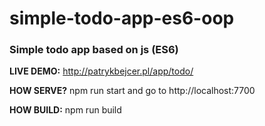 # simple-todo-app-es6-oop
### Simple todo app based on js (ES6) 

<b>LIVE DEMO:</b> http://patrykbejcer.pl/app/todo/

<b>HOW SERVE?</b>
npm run start
and go to
http://localhost:7700

<b>HOW BUILD:</b>
npm run build
